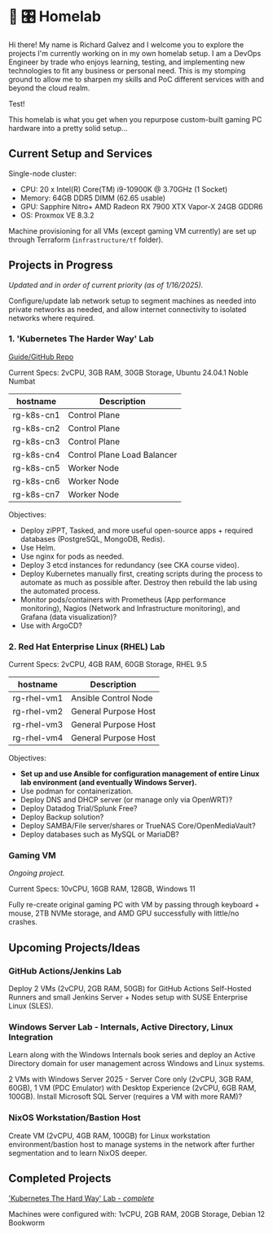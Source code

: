 # 🏡 🎛️ Homelab

Hi there! My name is Richard Galvez and I welcome you to explore the projects I'm currently working on in my own homelab setup. I am a DevOps Engineer by trade who enjoys learning, testing, and implementing new technologies to fit any business or personal need. This is my stomping ground to allow me to sharpen my skills and PoC different services with and beyond the cloud realm.

Test!

This homelab is what you get when you repurpose custom-built gaming PC hardware into a pretty solid setup...

## Current Setup and Services

Single-node cluster:

- CPU: 20 x Intel(R) Core(TM) i9-10900K @ 3.70GHz (1 Socket)
- Memory: 64GB DDR5 DIMM (62.65 usable)
- GPU: Sapphire Nitro+ AMD Radeon RX 7900 XTX Vapor-X 24GB GDDR6
- OS: Proxmox VE 8.3.2

Machine provisioning for all VMs (except gaming VM currently) are set up through Terraform (`infrastructure/tf` folder).

## Projects in Progress

*Updated and in order of current priority (as of 1/16/2025).*

Configure/update lab network setup to segment machines as needed into private networks as needed, and allow internet connectivity to isolated networks where required.

### 1. 'Kubernetes The Harder Way' Lab

[Guide/GitHub Repo](https://github.com/ghik/kubernetes-the-harder-way/tree/linux)

Current Specs: 2vCPU, 3GB RAM, 30GB Storage, Ubuntu 24.04.1 Noble Numbat

| hostname   | Description                 |
|------------|-----------------------------|
| rg-k8s-cn1 | Control Plane               |
| rg-k8s-cn2 | Control Plane               |
| rg-k8s-cn3 | Control Plane               |
| rg-k8s-cn4 | Control Plane Load Balancer |
| rg-k8s-cn5 | Worker Node                 |
| rg-k8s-cn6 | Worker Node                 |
| rg-k8s-cn7 | Worker Node                 |

Objectives:

- Deploy ziPPT, Tasked, and more useful open-source apps + required databases (PostgreSQL, MongoDB, Redis).
- Use Helm.
- Use nginx for pods as needed.
- Deploy 3 etcd instances for redundancy (see CKA course video).
- Deploy Kubernetes manually first, creating scripts during the process to automate as much as possible after. Destroy then rebuild the lab using the automated process.
- Monitor pods/containers with Prometheus (App performance monitoring), Nagios (Network and Infrastructure monitoring), and Grafana (data visualization)?
- Use with ArgoCD?

### 2. Red Hat Enterprise Linux (RHEL) Lab

Current Specs: 2vCPU, 4GB RAM, 60GB Storage, RHEL 9.5

| hostname    | Description          |
|-------------|----------------------|
| rg-rhel-vm1 | Ansible Control Node |
| rg-rhel-vm2 | General Purpose Host |
| rg-rhel-vm3 | General Purpose Host |
| rg-rhel-vm4 | General Purpose Host |

Objectives:

- **Set up and use Ansible for configuration management of entire Linux lab environment (and eventually Windows Server).**
- Use podman for containerization.
- Deploy DNS and DHCP server (or manage only via OpenWRT)?
- Deploy Datadog Trial/Splunk Free?
- Deploy Backup solution?
- Deploy SAMBA/File server/shares or TrueNAS Core/OpenMediaVault?
- Deploy databases such as MySQL or MariaDB?

### Gaming VM

*Ongoing project.*

Current Specs: 10vCPU, 16GB RAM, 128GB, Windows 11

Fully re-create original gaming PC with VM by passing through keyboard + mouse, 2TB NVMe storage, and AMD GPU successfully with little/no crashes.

## Upcoming Projects/Ideas

### GitHub Actions/Jenkins Lab

Deploy 2 VMs (2vCPU, 2GB RAM, 50GB) for GitHub Actions Self-Hosted Runners and small Jenkins Server + Nodes setup with SUSE Enterprise Linux (SLES).

### Windows Server Lab - Internals, Active Directory, Linux Integration

Learn along with the Windows Internals book series and deploy an Active Directory domain for user management across Windows and Linux systems.

2 VMs with Windows Server 2025 - Server Core only (2vCPU, 3GB RAM, 60GB), 1 VM (PDC Emulator) with Desktop Experience (2vCPU, 6GB RAM, 100GB). Install Microsoft SQL Server (requires a VM with more RAM)?

### NixOS Workstation/Bastion Host

Create VM (2vCPU, 4GB RAM, 100GB) for Linux workstation environment/bastion host to manage systems in the network after further segmentation and to learn NixOS deeper.

## Completed Projects

['Kubernetes The Hard Way' Lab - *complete*](https://github.com/kelseyhightower/kubernetes-the-hard-way)

Machines were configured with: 1vCPU, 2GB RAM, 20GB Storage, Debian 12 Bookworm
